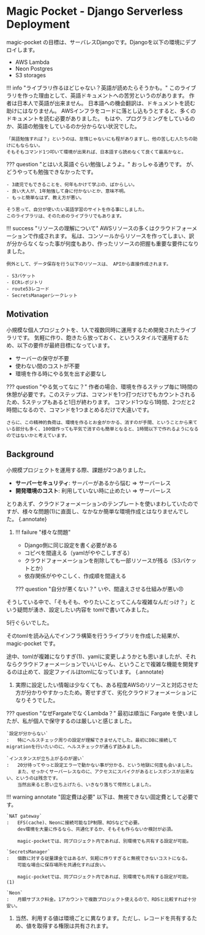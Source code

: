 # Magic Pocket - Django Serverless Deployment

magic-pocket の目標は、サーバレスDjangoです。Djangoを以下の環境にデプロイします。

- AWS Lambda
- Neon Postgres
- S3 storages

!!! info "ライブラリ作るほどじゃない？英語が読めたらそうかも。"
    このライブラリを作った理由として、英語ドキュメントへの苦労というのがあります。
    作者は日本人で英語が出来ません。
    日本語への機会翻訳は、ドキュメントを読む助けにはなりません。
    AWSインフラをコードに落とし込もうとすると、多くのドキュメントを読む必要がありました。
    もはや、プログラミングをしているのか、英語の勉強をしているのか分からない状況でした。

    「英語勉強すれば？」というのは、怠惰じゃないにも程がありますし、他の苦しむ人たちの助けにもならない。
    そもそもコマンド1つ叩いて環境が出来れば、日本語すら読めなくて良くて最高かなと。

??? question "とはいえ英語ぐらい勉強しようよ。"
    おっしゃる通りです。
    が、どうやっても勉強できなかったです。

    - 3歳児でもできることを、何年もかけて学ぶの、ばからしい。
    - 良い大人が、1年勉強して身に付かないとか、意味不明。
    - もっと簡単なはず、教え方が悪い。

    そう思って、自分が使いたい英語学習のサイトを作る事にしました。
    このライブラリは、そのためのライブラリでもあります。

!!! success "リソースの理解について"
    AWSリソースの多くはクラウドフォーメーションで作成されます。
    私は、コンソールからリソースを作ってしまい、訳が分からなくなった事が何度もあり、作ったリソースの把握も重要な要件になりました。

    例外として、データ保存を行う以下のリソースは、 APIから直接作成されます。

    - S3バケット
    - ECRレポジトリ
    - route53レコード
    - SecretsManagerシークレット

## Motivation

小規模な個人プロジェクトを、1人で複数同時に運用するため開発されたライブラリです。
気軽に作り、飽きたら放っておく、というスタイルで運用するため、以下の要件が最終目標になっています。

- サーバーの保守が不要
- 使わない間のコストが不要
- 環境を作る時にやる気を出す必要なし

??? question "やる気ってなに？"
    作者の場合、環境を作るステップ毎に1時間の休憩が必要です。このステップは、コマンドを1つ打つだけでもカウントされるため、5ステップもあると1日が終わります。
    コマンド1つなら1時間、2つだと2時間になるので、コマンドを1つまとめるだけで大違いです。

    さらに、この精神的負荷は、環境を作るとお金がかかる、消すのが手間、ということから来ている部分も多く、100個作っても平気で消すのも簡単となると、1時間以下で作れるようになるのではないかと考えています。

## Background

小規模プロジェクトを運用する際、課題が2つありました。

- **サーバーセキュリティ**: サーバーがあるから悩む => サーバーレス
- **開発環境のコスト**: 利用していない時に止めたい => サーバーレス

とりあえず、クラウドフォーメーションのテンプレートを使いまわしていたのですが、様々な問題(1)に直面し、なかなか簡単な環境作成とはなりませんでした。
{.annotate}

1.  !!! failure "様々な問題"
    - Django側に同じ設定を書く必要がある
    - コピペを間違える（yamlがややこしすぎる）
    - クラウドフォーメーションを削除しても一部リソースが残る（S3バケットとか）
    - 依存関係がややこしく、作成順を間違える

    ??? question "自分が悪くない？"
        いや、間違えさせる仕組みが悪い:angry:


そうしている中で、「そもそも、やりたいことってこんな複雑なんだっけ？」という疑問が湧き、設定したい内容を tomlで書いてみました。

5行ぐらいでした。

そのtomlを読み込んでインフラ構築を行うライブラリを作成した結果が、magic-pocket です。

途中、tomlが複雑になりすぎ(1)、yamlに変更しようかとも思いましたが、それならクラウドフォーメーションでいいじゃん、ということで複雑な機能を開発するのは止めて、設定ファイルはtomlになっています。
{.annotate}

1. 実際に設定したい情報は少なくても、ある程度AWSのリソースと対応させた方が分かりやすかったため。寄せすぎて、劣化クラウドフォーメーションになりそうでした。

??? question "なぜFargateでなくLambda？"
    最初は順当に Fargate を使いましたが、私が個人で保守するのは厳しいと感じました。

    `設定が分からない`
    :   特にヘルスチェック周りの設定が理解できませんでした。最初にDBに接続してmigrationを行いたいのに、ヘルスチェックが通らず詰みました。

    `インスタンスが立ち上がるのが遅い`
    :   20分待ってやっと設定エラーで動かない事が分かる、という地獄に何度も会いました。
        また、せっかくサーバーレスなのに、アクセスにスパイクがあるとレスポンスが出来ない、というのは残念です。
        当然出来ると思い立ち上げたら、いきなり落ちて愕然としました。


!!! warning annotate "固定費は必要"
    以下は、無視できない固定費として必要です。

    `NAT gateway`
    :   EFS(cache)、Neonに接続可能なIP制限、RDSなどで必要。
        dev環境を大量に作るなら、共通化するか、そもそも作らないか検討が必須。

        magic-pocketでは、同プロジェクト内であれば、別環境でも共有する設定が可能。

    `SecretsManager`
    :   個数に対する従量課金ではあるが、気軽に作りすぎると無視できないコストになる。
        可能な場合に保存場所を共通化すれば良い。

        magic-pocketでは、同プロジェクト内であれば、別環境でも共有する設定が可能。(1)

    `Neon`
    :   月額サブスク料金。1アカウントで複数プロジェクト使えるので、RDSと比較すれば十分安い。

1. 当然、利用する値は環境ごとに異なります。ただし、レコードを共有するため、値を取得する権限は共有されます。
